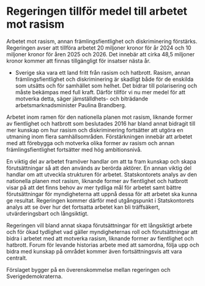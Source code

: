 # Regeringen tillför medel till arbetet mot rasism

Arbetet mot rasism, annan främlingsfientlighet och diskriminering förstärks. Regeringen avser att tillföra arbetet 20 miljoner kronor för år 2024 och 10 miljoner kronor för åren 2025 och 2026. Det innebär att cirka 48,5 miljoner kronor kommer att finnas tillgängligt för insatser nästa år.

- Sverige ska vara ett land fritt från rasism och hatbrott. Rasism, annan främlingsfientlighet och diskriminering är skadligt både för de enskilda som utsätts och för samhället som helhet. Det bidrar till polarisering och måste bekämpas med full kraft. Därför tillför vi nu mer medel för att motverka detta, säger jämställdhets- och biträdande arbetsmarknadsminister Paulina Brandberg.

Arbetet inom ramen för den nationella planen mot rasism, liknande former av fientlighet och hatbrott som beslutades 2016 har bland annat bidragit till mer kunskap om hur rasism och diskriminering fortsätter att utgöra en utmaning inom flera samhällsområden. Förstärkningen innebär att arbetet med att förebygga och motverka olika former av rasism och annan främlingsfientlighet fortsätter med hög ambitionsnivå.

En viktig del av arbetet framöver handlar om att ta fram kunskap och skapa förutsättningar så att den används av berörda aktörer. En annan viktig del handlar om att utveckla strukturen för arbetet. Statskontorets analys av den nationella planen mot rasism, liknande former av fientlighet och hatbrott visar på att det finns behov av mer tydliga mål för arbetet samt bättre förutsättningar för myndigheterna att uppnå dessa för att arbetet ska kunna ge resultat. Regeringen kommer därför med utgångspunkt i Statskontorets analys att se över hur det fortsatta arbetet kan bli träffsäkert, utvärderingsbart och långsiktigt.

Regeringen vill bland annat skapa förutsättningar för ett långsiktigt arbete och för ökad tydlighet vad gäller myndigheternas roll och förutsättningar att bidra i arbetet med att motverka rasism, liknande former av fientlighet och hatbrott. Forum för levande historias arbete med att samordna, följa upp och bidra med kunskap på området kommer även fortsättningsvis att vara centralt.

Förslaget bygger på en överenskommelse mellan regeringen och Sverigedemokraterna.
